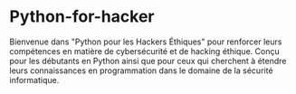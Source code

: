 # Python-for-hacker
Bienvenue dans "Python pour les Hackers Éthiques" pour renforcer leurs compétences en matière de cybersécurité et de hacking éthique. Conçu pour les débutants en Python ainsi que pour ceux qui cherchent à étendre leurs connaissances en programmation dans le domaine de la sécurité informatique.
